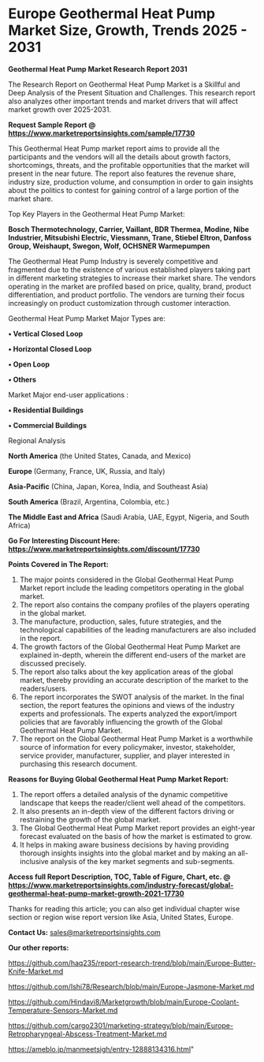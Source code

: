 # Europe Geothermal Heat Pump Market Size, Growth, Trends 2025 - 2031

<strong>Geothermal Heat Pump Market Research Report 2031</strong>

The Research Report on Geothermal Heat Pump Market is a Skillful and Deep Analysis of the Present Situation and Challenges. This research report also analyzes other important trends and market drivers that will affect market growth over 2025-2031.

<strong>Request Sample Report @ <a href=https://www.marketreportsinsights.com/sample/17730>https://www.marketreportsinsights.com/sample/17730</a></strong>

This Geothermal Heat Pump market report aims to provide all the participants and the vendors will all the details about growth factors, shortcomings, threats, and the profitable opportunities that the market will present in the near future. The report also features the revenue share, industry size, production volume, and consumption in order to gain insights about the politics to contest for gaining control of a large portion of the market share.

Top Key Players in the Geothermal Heat Pump Market:

<strong>Bosch Thermotechnology, Carrier, Vaillant, BDR Thermea, Modine, Nibe Industrier, Mitsubishi Electric, Viessmann, Trane, Stiebel Eltron, Danfoss Group, Weishaupt, Swegon, Wolf, OCHSNER Warmepumpen</strong>

The Geothermal Heat Pump Industry is severely competitive and fragmented due to the existence of various established players taking part in different marketing strategies to increase their market share. The vendors operating in the market are profiled based on price, quality, brand, product differentiation, and product portfolio. The vendors are turning their focus increasingly on product customization through customer interaction.

Geothermal Heat Pump Market Major Types are:

<strong>• Vertical Closed Loop

• Horizontal Closed Loop

• Open Loop

• Others</strong>

Market Major end-user applications :

<strong>• Residential Buildings

• Commercial Buildings</strong>

Regional Analysis

</u><strong><b>North America</b></strong> (the United States, Canada, and Mexico)

<strong><b>Europe </b></strong>(Germany, France, UK, Russia, and Italy)

<strong><b>Asia-Pacific</b></strong> (China, Japan, Korea, India, and Southeast Asia)

<strong><b>South America</b></strong> (Brazil, Argentina, Colombia, etc.)

<strong><b>The Middle East and Africa</b></strong> (Saudi Arabia, UAE, Egypt, Nigeria, and South Africa)

<strong>Go For Interesting Discount Here: <a href=https://www.marketreportsinsights.com/discount/17730>https://www.marketreportsinsights.com/discount/17730</a></strong>

<strong>Points Covered in The Report:</strong>
<ol>
  <li>The major points considered in the Global Geothermal Heat Pump Market report include the leading competitors operating in the global market.</li>
  <li>The report also contains the company profiles of the players operating in the global market.</li>
  <li>The manufacture, production, sales, future strategies, and the technological capabilities of the leading manufacturers are also included in the report.</li>
  <li>The growth factors of the Global Geothermal Heat Pump Market are explained in-depth, wherein the different end-users of the market are discussed precisely.</li>
  <li>The report also talks about the key application areas of the global market, thereby providing an accurate description of the market to the readers/users.</li>
  <li>The report incorporates the SWOT analysis of the market. In the final section, the report features the opinions and views of the industry experts and professionals. The experts analyzed the export/import policies that are favorably influencing the growth of the Global Geothermal Heat Pump Market.</li>
  <li>The report on the Global Geothermal Heat Pump Market is a worthwhile source of information for every policymaker, investor, stakeholder, service provider, manufacturer, supplier, and player interested in purchasing this research document.</li>
</ol>
<strong>Reasons for Buying Global Geothermal Heat Pump Market Report:</strong>

<ol>
  <li>The report offers a detailed analysis of the dynamic competitive landscape that keeps the reader/client well ahead of the competitors.</li>
  <li>It also presents an in-depth view of the different factors driving or restraining the growth of the global market.</li>
  <li>The Global Geothermal Heat Pump Market report provides an eight-year forecast evaluated on the basis of how the market is estimated to grow.</li>
  <li>It helps in making aware business decisions by having providing thorough insights insights into the global market and by making an all-inclusive analysis of the key market segments and sub-segments.</li>
</ol>
<strong>Access full Report Description, TOC, Table of Figure, Chart, etc. @ <a href=https://www.marketreportsinsights.com/industry-forecast/global-geothermal-heat-pump-market-growth-2021-17730>https://www.marketreportsinsights.com/industry-forecast/global-geothermal-heat-pump-market-growth-2021-17730</a></strong>


Thanks for reading this article; you can also get individual chapter wise section or region wise report version like Asia, United States, Europe.

<strong>Contact Us:</strong>
sales@marketreportsinsights.com

<strong>Our other reports:</strong>

<a href=https://github.com/haq235/report-research-trend/blob/main/Europe-Butter-Knife-Market.md>https://github.com/haq235/report-research-trend/blob/main/Europe-Butter-Knife-Market.md</a>

<a href=https://github.com/Ishi78/Research/blob/main/Europe-Jasmone-Market.md>https://github.com/Ishi78/Research/blob/main/Europe-Jasmone-Market.md</a>

<a href=https://github.com/Hindavi8/Marketgrowth/blob/main/Europe-Coolant-Temperature-Sensors-Market.md>https://github.com/Hindavi8/Marketgrowth/blob/main/Europe-Coolant-Temperature-Sensors-Market.md</a>

<a href=https://github.com/cargo2301/marketing-strategy/blob/main/Europe-Retropharyngeal-Abscess-Treatment-Market.md>https://github.com/cargo2301/marketing-strategy/blob/main/Europe-Retropharyngeal-Abscess-Treatment-Market.md</a>

<a href=https://ameblo.jp/manmeetsigh/entry-12888134316.html>https://ameblo.jp/manmeetsigh/entry-12888134316.html</a>"
